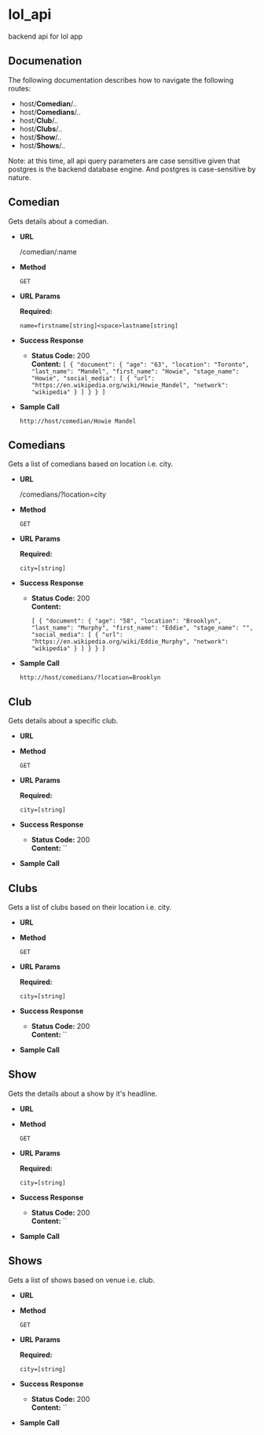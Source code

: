 # lol_api
backend api for lol app

Documenation
---
The following documentation describes how to navigate the following routes:
* host/**Comedian**/..
* host/**Comedians**/..
* host/**Club**/..
* host/**Clubs**/..
* host/**Show**/..
* host/**Shows**/..

Note: at this time, all api query parameters are case sensitive given that postgres is the backend database engine.  And postgres is case-sensitive by nature. 

Comedian
---
Gets details about a comedian.

* **URL**

    /comedian/:name
    
* **Method**

    `GET`
    
*  **URL Params**

   **Required:**
 
   `name=firstname[string]<space>lastname[string]`

* **Success Response** 

  * **Status Code:** 200 <br />
    **Content:** 
    `[
        {
            "document": {
                "age": "63",
                "location": "Toronto",
                "last_name": "Mandel",
                "first_name": "Howie",
                "stage_name": "Howie",
                "social_media": [
                    {
                        "url": "https://en.wikipedia.org/wiki/Howie_Mandel",
                        "network": "wikipedia"
                    }
                ]
            }
        }
    ]`

* **Sample Call** 

    `http://host/comedian/Howie Mandel`

Comedians
---
Gets a list of comedians based on location i.e. city. 

* **URL**

    /comedians/?location=city

* **Method**

    `GET`
    
*  **URL Params**

   **Required:**
 
   `city=[string]`
    
* **Success Response**

  * **Status Code:** 200 <br />
    **Content:**
    
    `[
        {
            "document": {
                "age": "58",
                "location": "Brooklyn",
                "last_name": "Murphy",
                "first_name": "Eddie",
                "stage_name": "",
                "social_media": [
                    {
                        "url": "https://en.wikipedia.org/wiki/Eddie_Murphy",
                        "network": "wikipedia"
                    }
                ]
            }
        }
    ]`

* **Sample Call** 

    `http://host/comedians/?location=Brooklyn`

Club
---
Gets details about a specific club.

* **URL**

* **Method**

    `GET`
    
*  **URL Params**

   **Required:**
 
   `city=[string]`
    
* **Success Response**

  * **Status Code:** 200 <br />
    **Content:**
    ``

* **Sample Call** 


Clubs
---
Gets a list of clubs based on their location i.e. city.

* **URL**

* **Method**

    `GET`
    
*  **URL Params**

   **Required:**
 
   `city=[string]`
    
* **Success Response**

  * **Status Code:** 200 <br />
    **Content:**
    `` 

* **Sample Call** 

Show
---
Gets the details about a show by it's headline.

* **URL**

* **Method**

    `GET`
    
*  **URL Params**

   **Required:**
 
   `city=[string]`
    
* **Success Response**

  * **Status Code:** 200 <br />
    **Content:**
    `` 

* **Sample Call** 

Shows
---
Gets a list of shows based on venue i.e. club.

* **URL**

* **Method**

    `GET`
    
*  **URL Params**

   **Required:**
 
   `city=[string]`
    
* **Success Response**

  * **Status Code:** 200 <br />
    **Content:**
    `` 

* **Sample Call** 

